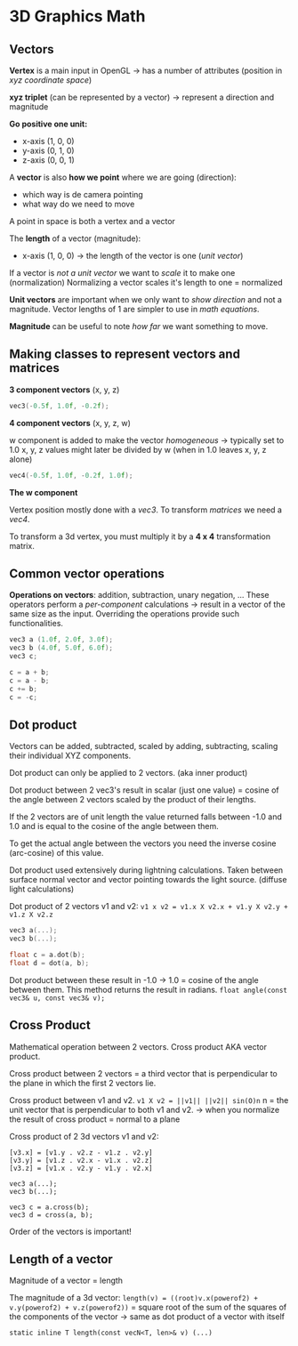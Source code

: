 # 3D Graphics Math

## Vectors
**Vertex** is a main input in OpenGL -> has a number of attributes (position in *xyz coordinate space*)

**xyz triplet** (can be represented by a vector) -> represent a direction and magnitude

**Go positive one unit:**
- x-axis (1, 0, 0)
- y-axis (0, 1, 0)
- z-axis (0, 0, 1)

A **vector** is also **how we point** where we are going (direction):
- which way is de camera pointing
- what way do we need to move

A point in space is both a vertex and a vector

The **length** of a vector (magnitude):
- x-axis (1, 0, 0) -> the length of the vector is one (*unit vector*)

If a vector is *not a unit vector* we want to *scale* it to make one (normalization)
Normalizing a vector scales it's length to one = normalized

**Unit vectors** are important when we only want to *show direction* and not a magnitude.
Vector lengths of 1 are simpler to use in *math equations*.

**Magnitude** can be useful to note *how far* we want something to move.

## Making classes to represent vectors and matrices
**3 component vectors** (x, y, z)
```c++
vec3(-0.5f, 1.0f, -0.2f);
```

**4 component vectors** (x, y, z, w)

w component is added to make the vector *homogeneous* -> typically set to 1.0
x, y, z values might later be divided by w (when in 1.0 leaves x, y, z alone)
```c++
vec4(-0.5f, 1.0f, -0.2f, 1.0f);
```

**The w component**

Vertex position mostly done with a *vec3*. To transform *matrices* we need a *vec4*.

To transform a 3d vertex, you must multiply it by a **4 x 4** transformation matrix.

## Common vector operations
**Operations on vectors**: addition, subtraction, unary negation, ...
These operators perform a *per-component* calculations -> result in a vector of the same size as the input. Overriding the operations provide such functionalities.
```c++
vec3 a (1.0f, 2.0f, 3.0f);
vec3 b (4.0f, 5.0f, 6.0f);
vec3 c;

c = a + b;
c = a - b;
c += b;
c = -c;
```

## Dot product
Vectors can be added, subtracted, scaled by adding, subtracting, scaling their individual XYZ components.

Dot product can only be applied to 2 vectors. (aka inner product)

Dot product between 2 vec3's result in scalar (just one value) = cosine of the angle between 2 vectors scaled by the product of their lengths.

If the 2 vectors are of unit length the value returned falls between -1.0 and 1.0 and is equal to the cosine of the angle between them.

To get the actual angle between the vectors you need the inverse cosine (arc-cosine) of this value.

Dot product used extensively during lightning calculations. Taken between surface normal vector and vector pointing towards the light source. (diffuse light calculations)

Dot product of 2 vectors v1 and v2:
`v1 x v2 = v1.x X v2.x + v1.y X v2.y + v1.z X v2.z`

```c++
vec3 a(...);
vec3 b(...);

float c = a.dot(b);
float d = dot(a, b);
```

Dot product between these result in -1.0 -> 1.0 = cosine of the angle between them.
This method returns the result in radians.
`float angle(const vec3& u, const vec3& v);`

## Cross Product
Mathematical operation between 2 vectors.
Cross product AKA vector product.

Cross product between 2 vectors = a third vector that is perpendicular to the plane in which the first 2 vectors lie.

Cross product between v1 and v2.
`v1 X v2 = ||v1|| ||v2|| sin(O)n`
n = the unit vector that is perpendicular to both v1 and v2.
-> when you normalize the result of cross product = normal to a plane

Cross product of 2 3d vectors v1 and v2:
```
[v3.x] = [v1.y . v2.z - v1.z . v2.y]
[v3.y] = [v1.z . v2.x - v1.x . v2.z]
[v3.z] = [v1.x . v2.y - v1.y . v2.x]
```

```
vec3 a(...);
vec3 b(...);

vec3 c = a.cross(b);
vec3 d = cross(a, b);
```

Order of the vectors is important!

## Length of a vector
Magnitude of a vector = length

The magnitude of a 3d vector:
`length(v) = ((root)v.x(powerof2) + v.y(powerof2) + v.z(powerof2))`
= square root of the sum of the squares of the components of the vector
-> same as dot product of a vector with itself

`static inline T length(const vecN<T, len>& v) (...)`

